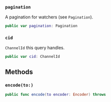 
### `pagination`

A pagination for watchers (see `Pagination`).

``` swift
public var pagination: Pagination
```

### `cid`

`ChannelId` this query handles.

``` swift
public var cid: ChannelId
```

## Methods

### `encode(to:)`

``` swift
public func encode(to encoder: Encoder) throws 
